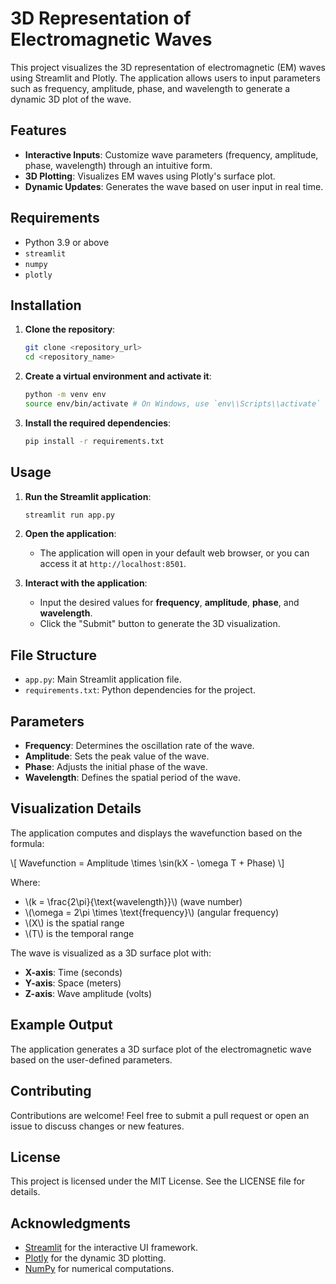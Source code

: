 
# 3D Representation of Electromagnetic Waves

This project visualizes the 3D representation of electromagnetic (EM) waves using Streamlit and Plotly. The application allows users to input parameters such as frequency, amplitude, phase, and wavelength to generate a dynamic 3D plot of the wave.

## Features
- **Interactive Inputs**: Customize wave parameters (frequency, amplitude, phase, wavelength) through an intuitive form.
- **3D Plotting**: Visualizes EM waves using Plotly's surface plot.
- **Dynamic Updates**: Generates the wave based on user input in real time.

## Requirements

- Python 3.9 or above
- `streamlit`
- `numpy`
- `plotly`

## Installation

1. **Clone the repository**:
   ```bash
   git clone <repository_url>
   cd <repository_name>
   ```

2. **Create a virtual environment and activate it**:
   ```bash
   python -m venv env
   source env/bin/activate # On Windows, use `env\\Scripts\\activate`
   ```

3. **Install the required dependencies**:
   ```bash
   pip install -r requirements.txt
   ```

## Usage

1. **Run the Streamlit application**:
   ```bash
   streamlit run app.py
   ```

2. **Open the application**:
   - The application will open in your default web browser, or you can access it at `http://localhost:8501`.

3. **Interact with the application**:
   - Input the desired values for **frequency**, **amplitude**, **phase**, and **wavelength**.
   - Click the "Submit" button to generate the 3D visualization.

## File Structure

- `app.py`: Main Streamlit application file.
- `requirements.txt`: Python dependencies for the project.

## Parameters

- **Frequency**: Determines the oscillation rate of the wave.
- **Amplitude**: Sets the peak value of the wave.
- **Phase**: Adjusts the initial phase of the wave.
- **Wavelength**: Defines the spatial period of the wave.

## Visualization Details

The application computes and displays the wavefunction based on the formula:

\\[
Wavefunction = Amplitude \\times \\sin(kX - \\omega T + Phase)
\\]

Where:
- \\(k = \\frac{2\\pi}{\\text{wavelength}}\\) (wave number)
- \\(\\omega = 2\\pi \\times \\text{frequency}\\) (angular frequency)
- \\(X\\) is the spatial range
- \\(T\\) is the temporal range

The wave is visualized as a 3D surface plot with:
- **X-axis**: Time (seconds)
- **Y-axis**: Space (meters)
- **Z-axis**: Wave amplitude (volts)

## Example Output
The application generates a 3D surface plot of the electromagnetic wave based on the user-defined parameters.

## Contributing
Contributions are welcome! Feel free to submit a pull request or open an issue to discuss changes or new features.

## License
This project is licensed under the MIT License. See the LICENSE file for details.

## Acknowledgments
- [Streamlit](https://streamlit.io/) for the interactive UI framework.
- [Plotly](https://plotly.com/python/) for the dynamic 3D plotting.
- [NumPy](https://numpy.org/) for numerical computations.
```
